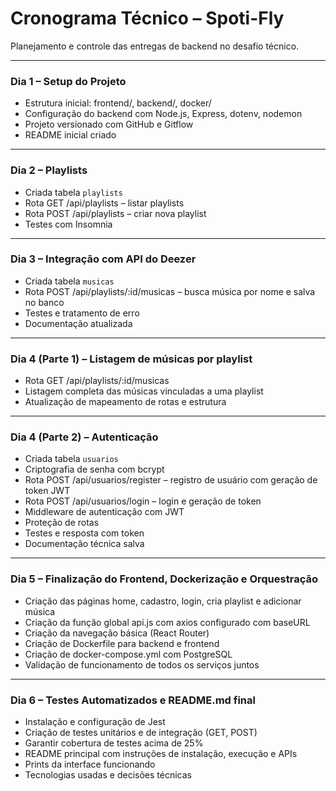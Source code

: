 
# Cronograma Técnico – Spoti-Fly

Planejamento e controle das entregas de backend no desafio técnico.

---

### Dia 1 – Setup do Projeto

- Estrutura inicial: frontend/, backend/, docker/
- Configuração do backend com Node.js, Express, dotenv, nodemon
- Projeto versionado com GitHub e Gitflow
- README inicial criado

---

### Dia 2 – Playlists

- Criada tabela `playlists`
- Rota GET /api/playlists – listar playlists
- Rota POST /api/playlists – criar nova playlist
- Testes com Insomnia

---

### Dia 3 – Integração com API do Deezer

- Criada tabela `musicas`
- Rota POST /api/playlists/:id/musicas – busca música por nome e salva no banco
- Testes e tratamento de erro
- Documentação atualizada

---

### Dia 4 (Parte 1) – Listagem de músicas por playlist

- Rota GET /api/playlists/:id/musicas
- Listagem completa das músicas vinculadas a uma playlist
- Atualização de mapeamento de rotas e estrutura

---

### Dia 4 (Parte 2) – Autenticação

- Criada tabela `usuarios`
- Criptografia de senha com bcrypt
- Rota POST /api/usuarios/register – registro de usuário com geração de token JWT
- Rota POST /api/usuarios/login – login e geração de token
- Middleware de autenticação com JWT
- Proteção de rotas
- Testes e resposta com token
- Documentação técnica salva

---

### Dia 5  – Finalização do Frontend, Dockerização e Orquestração

- Criação das páginas home, cadastro, login, cria playlist e adicionar música
- Criação da função global api.js com axios configurado com baseURL
- Criação da navegação básica (React Router)
- Criação de Dockerfile para backend e frontend
- Criação de docker-compose.yml com PostgreSQL
- Validação de funcionamento de todos os serviços juntos


---

### Dia 6  – Testes Automatizados e README.md final

- Instalação e configuração de Jest
- Criação de testes unitários e de integração (GET, POST)
- Garantir cobertura de testes acima de 25%
- README principal com instruções de instalação, execução e APIs
- Prints da interface funcionando
- Tecnologias usadas e decisões técnicas

